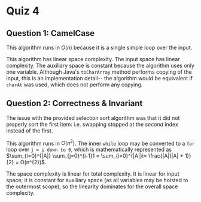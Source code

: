 # Quiz 4

## Question 1: CamelCase

This algorithm runs in $O(n)$ because it is a single simple loop over the input.

This algorithm has linear space complexity. The input space has linear complexity. The auxiliary space is constant because the algorithm uses only one variable. Although Java's `toCharArray` method performs copying of the input, this is an implementation detail-- the algorithm would be equivalent if `charAt` was used, which does not perform any copying.

## Question 2: Correctness & Invariant 

The issue with the provided selection sort algorithm was that it did not properly sort the first item: i.e. swapping stopped at the *second* index instead of the first. 

This algorithm runs in $O(n^{2})$. The inner `while` loop may be converted to a `for` loop over `j = i down to 0`, which is mathematically represented as $\sum_{i=0}^{|A|} \sum_{j=0}^{i-1}1 = \sum_{i=0}^{|A|}i= \frac{|A|(|A| + 1)}{2} = O(n^{2})$.

The space complexity is linear for total complexity. It is linear for input space; it is constant for auxiliary space (as all variables may be hoisted to the outermost scope), so the linearity dominates for the overall space complexity.
